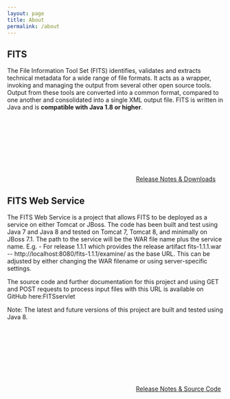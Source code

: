 ```yaml
---
layout: page
title: About
permalink: /about
---
```


<h2>FITS</h2>

The File Information Tool Set (FITS) identifies, validates and extracts technical metadata for a wide range of file formats. It acts as a wrapper, invoking and managing the output from several other open source tools. Output from these tools are converted into a common format, compared to one another and consolidated into a single XML output file. FITS is written in Java and is **compatible with Java 1.8 or higher**.

<p><a class="page-link" href="https://github.com/harvard-lts/fits/releases"><svg class="svg-icon"><use xlink:href="/fits.github.io/assets/minima-social-icons.svg#github"></use></svg>Release Notes & Downloads</a></p>

<h2>FITS Web Service</h2>

The FITS Web Service is a project that allows FITS to be deployed as a service on either Tomcat or JBoss. The code has been built and test using Java 7 and Java 8 and tested on Tomcat 7, Tomcat 8, and minimally on JBoss 7.1. The path to the service will be the WAR file name plus the service name. E.g. - For release 1.1.1 which provides the release artifact fits-1.1.1.war -- http://localhost:8080/fits-1.1.1/examine/  as the base URL. This can be adjusted by either changing the WAR filename or using server-specific settings.

The source code and further documentation for this project and using GET and POST requests to process input files with this URL is available on GitHub here:FITSservlet

Note: The latest and future versions of this project are built and tested using Java 8. 

<p><a class="page-link" href="https://github.com/harvard-lts/FITSservlet/releases"><svg class="svg-icon"><use xlink:href="/fits.github.io/assets/minima-social-icons.svg#github"></use></svg>Release Notes & Source Code</a></p>